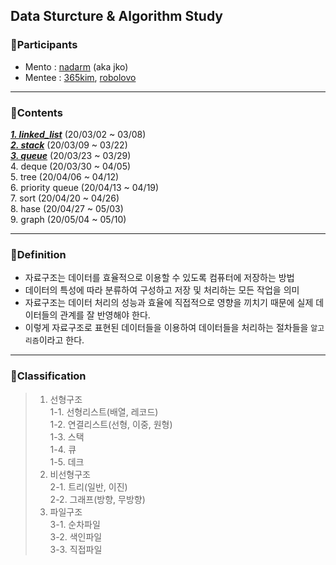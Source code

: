 ## Data Sturcture & Algorithm Study

### :runner:Participants
- Mento  : [nadarm](https://github.com/nadarm/42-algorithm) (aka jko)
- Mentee : [365kim](https://github.com/365kim/study_with_jko), [robolovo](https://github.com/robolovo)
***
### :runner:Contents
[***1. linked_list***](/1_linked_list)	(20/03/02 ~ 03/08) <br>
[***2. stack***](/2_stack)		(20/03/09 ~ 03/22) <br>
[***3. queue***](/3_queue)		(20/03/23 ~ 03/29) <br>
4. deque			(20/03/30 ~ 04/05) <br>
5. tree (20/04/06 ~ 04/12) <br>
6. priority queue	(20/04/13 ~ 04/19) <br>
7. sort			(20/04/20 ~ 04/26) <br>
8. hase		(20/04/27 ~ 05/03) <br>
9. graph		(20/05/04 ~ 05/10) <br>
***
### :runner:Definition
- 자료구조는 데이터를 효율적으로 이용할 수 있도록 컴퓨터에 저장하는 방법
- 데이터의 특성에 따라 분류하여 구성하고 저장 및 처리하는 모든 작업을 의미
- 자료구조는 데이터 처리의 성능과 효율에 직접적으로 영향을 끼치기 때문에 실제 데이터들의 관계를 잘 반영해야 한다.
- 이렇게 자료구조로 표현된 데이터들을 이용하여 데이터들을 처리하는 절차들을 `알고리즘`이라고 한다.
***
### :runner:Classification
> 1. 선형구조 <br>
>  1-1. 선형리스트(배열, 레코드) <br>
>  1-2. 연결리스트(선형, 이중, 원형) <br>
>  1-3. 스택 <br>
>  1-4. 큐 <br>
>  1-5. 데크
> 2. 비선형구조 <br>
>  2-1. 트리(일반, 이진) <br>
>  2-2. 그래프(방향, 무방향)
> 3. 파일구조 <br>
>  3-1. 순차파일 <br>
>  3-2. 색인파일 <br>
>  3-3. 직접파일 <br>
